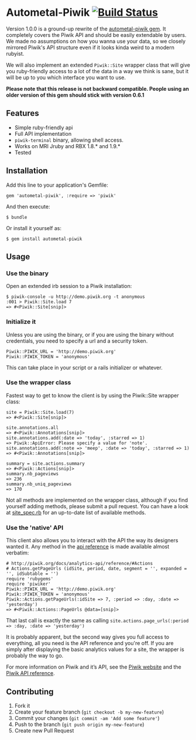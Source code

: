 # Autometal-Piwik [![Build Status](https://travis-ci.org/Achillefs/autometal-piwik.png?branch=master)](https://travis-ci.org/Achillefs/autometal-piwik)

Version 1.0.0 is a ground-up rewrite of the [autometal-piwik gem](https://github.com/Achillefs/autometal-piwik/tree/v0.6.1). It completely covers the Piwik API and should be easily extendable by users. We made no assumptions on how you wanna use your data, so we closely mirrored Piwik's API structure even if it looks kinda weird to a modern rubyist.

We will also implement an extended `Piwik::Site` wrapper class that will give you ruby-friendly access to a lot of the data in a way we think is sane, but it will be up to you which interface you want to use.

**Please note that this release is not backward compatible. People using an older version of this gem should stick with version 0.6.1**

## Features
  * Simple ruby-friendly api
  * Full API implementation
  * `piwik-terminal` binary, allowing shell access.
  * Works on MRI Jruby and RBX 1.8.* and 1.9.*
  * Tested
  
## Installation

Add this line to your application's Gemfile:

    gem 'autometal-piwik', :require => 'piwik'

And then execute:

    $ bundle

Or install it yourself as:

    $ gem install autometal-piwik

## Usage
### Use the binary
Open an extended irb session to a Piwik installation:

    $ piwik-console -u http://demo.piwik.org -t anonymous
    :001 > Piwik::Site.load 7
    => #<Piwik::Site[snip]>

### Initialize it
Unless you are using the binary, or if you are using the binary without credentials, you need to specify a url and a security token.

    Piwik::PIWIK_URL = 'http://demo.piwik.org'
    Piwik::PIWIK_TOKEN = 'anonymous'

This can take place in your script or a rails initializer or whatever.

### Use the wrapper class
Fastest way to get to know the client is by using the Piwik::Site wrapper class:
    
    site = Piwik::Site.load(7)
    => #<Piwik::Site[snip]>
    
    site.annotations.all
    => #<Piwik::Annotations[snip]>
    site.annotations.add(:date => 'today', :starred => 1)
    => Piwik::ApiError: Please specify a value for 'note'.
    site.annotations.add(:note => 'meep', :date => 'today', :starred => 1)
    => #<Piwik::Annotations[snip]>
    
    summary = site.actions.summary
    => #<Piwik::Actions[snip]>
    summary.nb_pageviews
    => 236 
    summary.nb_uniq_pageviews
    => 170

Not all methods are implemented on the wrapper class, although if you find yourself adding methods, please submit a pull request.
You can have a look at [site_spec.rb](https://github.com/Achillefs/autometal-piwik/blob/master/spec/site_spec.rb) for an up-to-date list of available methods.

### Use the 'native' API
This client also allows you to interact with the API the way its designers wanted it. Any method in the [api reference](http://piwik.org/docs/analytics-api/reference/) is made available almost verbatim:

    # http://piwik.org/docs/analytics-api/reference/#Actions
    # Actions.getPageUrls (idSite, period, date, segment = '', expanded = '', idSubtable = '')
    require 'rubygems'
    require 'piwiker'
    Piwik::PIWIK_URL = 'http://demo.piwik.org'
    Piwik::PIWIK_TOKEN = 'anonymous'
    Piwik::Actions.getPageUrls(:idSite => 7, :period => :day, :date => 'yesterday')
    => #<Piwik::Actions::PageUrls @data=[snip]>

That last call is exactly the same as calling `site.actions.page_urls(:period => :day, :date => 'yesterday')`

It is probably apparent, but the second way gives you full access to everything, all you need is the API reference and you're off. If you are simply after displaying the basic analytics values for a site, the wrapper is probably the way to go.

For more information on Piwik and it’s API, see the [Piwik website](piwik.org) and the [Piwik API reference](http://piwik.org/docs/analytics-api/reference/).

## Contributing

1. Fork it
2. Create your feature branch (`git checkout -b my-new-feature`)
3. Commit your changes (`git commit -am 'Add some feature'`)
4. Push to the branch (`git push origin my-new-feature`)
5. Create new Pull Request
